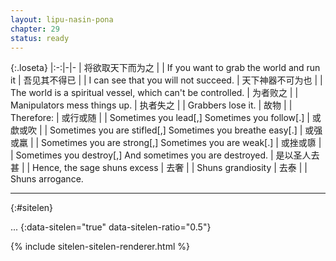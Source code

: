 ```yaml
---
layout: lipu-nasin-pona
chapter: 29
status: ready
---
```


{:.loseta}
|:-:|-|-
| 将欲取天下而为之       |  | If you want to grab the world and run it
| 吾见其不得已           |  | I can see that you will not succeed.
| 天下神器<wbr/>不可为也 |  | The world is a spiritual vessel, which can't be controlled.
| 为者败之               |  | Manipulators mess things up.
| 执者失之               |  | Grabbers lose it.
| 故物                   |  | Therefore:
| 或行或随               |  | Sometimes you lead[,] Sometimes you follow[.]
| 或歔或吹               |  | Sometimes you are stifled[,] Sometimes you breathe easy[.]
| 或强或羸               |  | Sometimes you are strong[,] Sometimes you are weak[.]
| 或挫或隳               |  | Sometimes you destroy[,] And sometimes you are destroyed.
| 是以圣人去甚           |  | Hence, the sage shuns excess
| 去奢                   |  | Shuns grandiosity
| 去泰                   |  | Shuns arrogance.

-------
{:#sitelen}

...
{:data-sitelen="true" data-sitelen-ratio="0.5"}

{% include sitelen-sitelen-renderer.html %}
